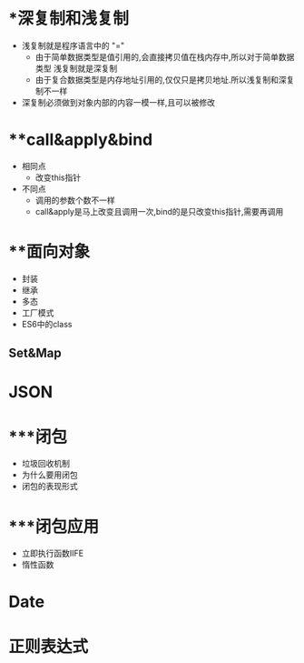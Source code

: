 # *深复制和浅复制

+ 浅复制就是程序语言中的 "="
  + 由于简单数据类型是值引用的,会直接拷贝值在栈内存中,所以对于简单数据类型 浅复制就是深复制
  + 由于复合数据类型是内存地址引用的,仅仅只是拷贝地址.所以浅复制和深复制不一样
+ 深复制必须做到对象内部的内容一模一样,且可以被修改

# **call&apply&bind

+ 相同点
  + 改变this指针
+ 不同点
  + 调用的参数个数不一样
  + call&apply是马上改变且调用一次,bind的是只改变this指针,需要再调用

# **面向对象

+ 封装
+ 继承
+ 多态
+ 工厂模式
+ ES6中的class

## Set&Map

# JSON

# ***闭包

+ 垃圾回收机制
+ 为什么要用闭包
+ 闭包的表现形式

# ***闭包应用

+ 立即执行函数IIFE
+ 惰性函数

# Date

# 正则表达式

